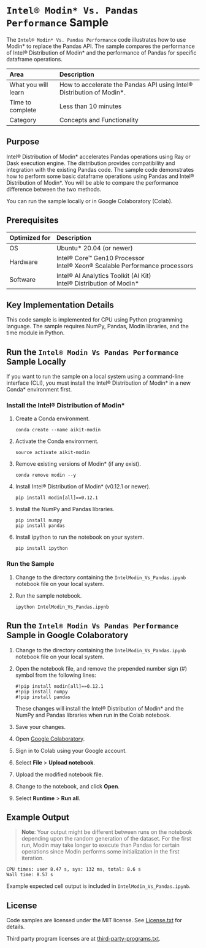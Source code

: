 # `Intel® Modin* Vs. Pandas Performance` Sample

The `Intel® Modin* Vs. Pandas Performance` code illustrates how to use Modin* to replace the Pandas API. The sample compares the performance of Intel® Distribution of Modin* and the performance of Pandas for specific dataframe operations.

| Area                       | Description
|:---                        |:---
| What you will learn        | How to accelerate the Pandas API using Intel® Distribution of Modin*.
| Time to complete           | Less than 10 minutes
| Category                   | Concepts and Functionality

## Purpose

Intel® Distribution of Modin* accelerates Pandas operations using Ray or Dask execution engine. The distribution provides compatibility and integration with the existing Pandas code. The sample code demonstrates how to perform some basic dataframe operations using Pandas and Intel® Distribution of Modin*. You will be able to compare the performance difference between the two methods.

You can run the sample locally or in Google Colaboratory (Colab).

## Prerequisites

| Optimized for             | Description
|:---                       |:---
| OS                        | Ubuntu* 20.04 (or newer)
| Hardware                  | Intel® Core™ Gen10 Processor <br> Intel® Xeon® Scalable Performance processors
| Software                  | Intel® AI Analytics Toolkit (AI Kit) <br> Intel® Distribution of Modin*

## Key Implementation Details

This code sample is implemented for CPU using Python programming language. The sample requires NumPy, Pandas, Modin libraries, and the time module in Python.

## Run the `Intel® Modin Vs Pandas Performance` Sample Locally

If you want to run the sample on a local system using a command-line interface (CLI), you must install the Intel® Distribution of Modin* in a new Conda* environment first.

### Install the Intel® Distribution of Modin*

1. Create a Conda environment.
   ```
   conda create --name aikit-modin
   ```
2. Activate the Conda environment.
   ```
   source activate aikit-modin
   ```
3. Remove existing versions of Modin* (if any exist).
   ```
   conda remove modin --y
   ```
4. Install Intel® Distribution of Modin* (v0.12.1 or newer).
   ```
   pip install modin[all]==0.12.1
   ```
5. Install the NumPy and Pandas libraries.
   ```
   pip install numpy
   pip install pandas
   ```
6. Install ipython to run the notebook on your system.
   ```
   pip install ipython
   ```
### Run the Sample

1. Change to the directory containing the `IntelModin_Vs_Pandas.ipynb` notebook file on your local system.

2. Run the sample notebook.
   ```
   ipython IntelModin_Vs_Pandas.ipynb
   ```

## Run the `Intel® Modin Vs Pandas Performance` Sample in Google Colaboratory

1. Change to the directory containing the `IntelModin_Vs_Pandas.ipynb` notebook file on your local system.

2. Open the notebook file, and remove the prepended number sign (#) symbol from the following lines:
   ```
   #!pip install modin[all]==0.12.1
   #!pip install numpy
   #!pip install pandas
   ```
   These changes will install the Intel® Distribution of Modin* and the NumPy and Pandas libraries when run in the Colab notebook.

3. Save your changes.

4. Open [Google Colaboratory](https://colab.research.google.com/?utm_source=scs-index).

5. Sign in to Colab using your Google account.

6. Select **File** > **Upload notebook**.

7. Upload the modified notebook file.

8. Change to the notebook, and click **Open**.

9. Select **Runtime** > **Run all**.

## Example Output

>**Note**: Your output might be different between runs on the notebook depending upon the random generation of the dataset. For the first run, Modin may take longer to execute than Pandas for certain operations since Modin performs some initialization in the first iteration.

```
CPU times: user 8.47 s, sys: 132 ms, total: 8.6 s
Wall time: 8.57 s
```

Example expected cell output is included in `IntelModin_Vs_Pandas.ipynb`.

## License

Code samples are licensed under the MIT license. See
[License.txt](https://github.com/oneapi-src/oneAPI-samples/blob/master/License.txt) for details.

Third party program licenses are at [third-party-programs.txt](https://github.com/oneapi-src/oneAPI-samples/blob/master/third-party-programs.txt).